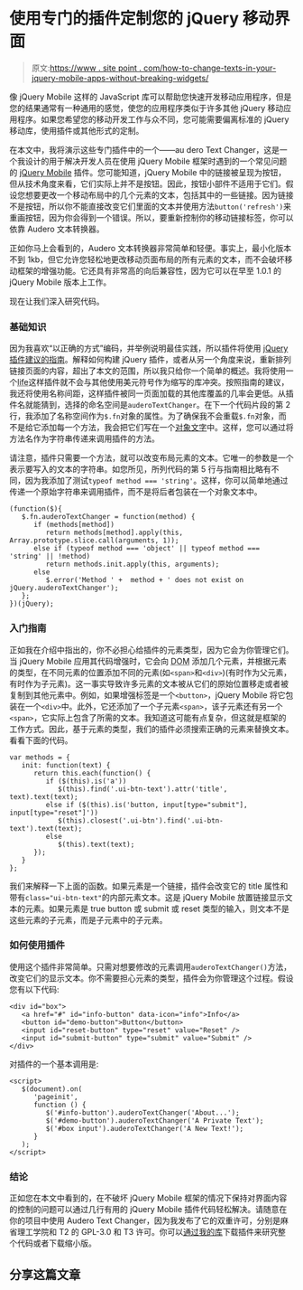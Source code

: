 # 使用专门的插件定制您的 jQuery 移动界面

> 原文:[https://www . site point . com/how-to-change-texts-in-your-jquery-mobile-apps-without-breaking-widgets/](https://www.sitepoint.com/how-to-change-texts-in-your-jquery-mobile-apps-without-breaking-widgets/)

像 jQuery Mobile 这样的 JavaScript 库可以帮助您快速开发移动应用程序，但是您的结果通常有一种通用的感觉，使您的应用程序类似于许多其他 jQuery 移动应用程序。如果您希望您的移动开发工作与众不同，您可能需要偏离标准的 jQuery 移动库，使用插件或其他形式的定制。

在本文中，我将演示这些专门插件中的一个——au dero Text Changer，这是一个我设计的用于解决开发人员在使用 jQuery Mobile 框架时遇到的一个常见问题的 [jQuery Mobile](https://www.sitepoint.com/whats-new-in-jquery-mobile-1-2-0/ "What's New in jQuery Mobile 1.2.0?") 插件。您可能知道，jQuery Mobile 中的链接被呈现为按钮，但从技术角度来看，它们实际上并不是按钮。因此，按钮小部件不适用于它们。假设您想要更改一个移动布局中的几个元素的文本，包括其中的一些链接。因为链接不是按钮，所以你不能直接改变它们里面的文本并使用方法`button('refresh')`来重画按钮，因为你会得到一个错误。所以，要重新控制你的移动链接标签，你可以依靠 Audero 文本转换器。

正如你马上会看到的，Audero 文本转换器非常简单和轻便。事实上，最小化版本不到 1kb，但它允许您轻松地更改移动页面布局的所有元素的文本，而不会破坏移动框架的增强功能。它还具有非常高的向后兼容性，因为它可以在早至 1.0.1 的 jQuery Mobile 版本上工作。

现在让我们深入研究代码。

### 基础知识

因为我喜欢“以正确的方式”编码，并举例说明最佳实践，所以插件将使用 [jQuery 插件建议的指南](http://docs.jquery.com/Plugins/Authoring)。解释如何构建 jQuery 插件，或者从另一个角度来说，重新排列链接页面的内容，超出了本文的范围，所以我只给你一个简单的概述。我将使用一个<abbr title="Immediately Invoked Function Expression">life</abbr>这样插件就不会与其他使用美元符号作为缩写的库冲突。按照指南的建议，我还将使用名称间距，这样插件被同一页面加载的其他库覆盖的几率会更低。从插件名就能猜到，选择的命名空间是`auderoTextChanger`。在下一个代码片段的第 2 行，我添加了名称空间作为`$.fn`对象的属性。为了确保我不会重载`$.fn`对象，而不是给它添加每一个方法，我会把它们写在一个[对象文字](https://www.sitepoint.com/back-to-basics-javascript-object-syntax/ "Back to Basics: JavaScript Object Syntax")中。这样，您可以通过将方法名作为字符串传递来调用插件的方法。

请注意，插件只需要一个方法，就可以改变布局元素的文本。它唯一的参数是一个表示要写入的文本的字符串。如您所见，所列代码的第 5 行与指南相比略有不同，因为我添加了测试`typeof method === 'string'`。这样，你可以简单地通过传递一个原始字符串来调用插件，而不是将后者包装在一个对象文本中。

```
(function($){
   $.fn.auderoTextChanger = function(method) {
      if (methods[method])
         return methods[method].apply(this, Array.prototype.slice.call(arguments, 1));
      else if (typeof method === 'object' || typeof method === 'string' || !method)
         return methods.init.apply(this, arguments);
      else
         $.error('Method ' +  method + ' does not exist on jQuery.auderoTextChanger');
   };
})(jQuery);
```

### 入门指南

正如我在介绍中指出的，你不必担心给插件的元素类型，因为它会为你管理它们。当 jQuery Mobile 应用其代码增强时，它会向 <abbr title="Document Object Model">DOM</abbr> 添加几个元素，并根据元素的类型，在不同元素的位置添加不同的元素(如`<span>`和`<div>`)(有时作为父元素，有时作为子元素)。这一事实导致许多元素的文本被从它们的原始位置移走或者被复制到其他元素中。例如，如果增强标签是一个`<button>`，jQuery Mobile 将它包装在一个`<div>`中。此外，它还添加了一个子元素`<span>`，该子元素还有另一个`<span>`，它实际上包含了所需的文本。我知道这可能有点复杂，但这就是框架的工作方式。因此，基于元素的类型，我们的插件必须搜索正确的元素来替换文本。看看下面的代码。

```
var methods = {
   init: function(text) {
      return this.each(function() {
         if ($(this).is('a'))
            $(this).find('.ui-btn-text').attr('title', text).text(text);
         else if ($(this).is('button, input[type="submit"], input[type="reset"]'))
            $(this).closest('.ui-btn').find('.ui-btn-text').text(text);
         else
            $(this).text(text);
      });
   }
};
```

我们来解释一下上面的函数。如果元素是一个链接，插件会改变它的 title 属性和带有`class="ui-btn-text"`的内部元素文本。这是 jQuery Mobile 放置链接显示文本的元素。如果元素是 true button 或 submit 或 reset 类型的输入，则文本不是这些元素的子元素，而是子元素中的子元素。

### 如何使用插件

使用这个插件非常简单。只需对想要修改的元素调用`auderoTextChanger()`方法，改变它们的显示文本。你不需要担心元素的类型，插件会为你管理这个过程。假设您有以下代码:

```
<div id="box">
   <a href="#" id="info-button" data-icon="info">Info</a>
   <button id="demo-button">Button</button>
   <input id="reset-button" type="reset" value="Reset" />
   <input id="submit-button" type="submit" value="Submit" />
</div>
```

对插件的一个基本调用是:

```
<script>
   $(document).on(
      'pageinit',
      function () {
         $('#info-button').auderoTextChanger('About...');
         $('#demo-button').auderoTextChanger('A Private Text');
         $('#box input').auderoTextChanger('A New Text!');
      }
   );
</script>
```

### 结论

正如您在本文中看到的，在不破坏 jQuery Mobile 框架的情况下保持对界面内容的控制的问题可以通过几行有用的 jQuery Mobile 插件代码轻松解决。请随意在你的项目中使用 Audero Text Changer，因为我发布了它的双重许可，分别是麻省理工学院和 T2 的 GPL-3.0 和 T3 许可。你可以[通过](https://github.com/AurelioDeRosa/Audero-Text-Changer "Repository Audero Text Changer")[我的库](https://github.com/AurelioDeRosa/ "Aurelio De Rosa's repository")下载插件来研究整个代码或者下载缩小版。

## 分享这篇文章